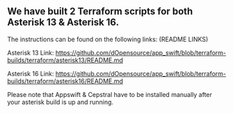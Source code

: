

## We have built 2 Terraform scripts for both Asterisk 13 & Asterisk 16.  
The instructions can be found on the following links: (README LINKS)


Asterisk 13 Link:
<https://github.com/dOpensource/app_swift/blob/terraform-builds/terraform/asterisk13/README.md>


Asterisk 16 Link:
<https://github.com/dOpensource/app_swift/blob/terraform-builds/terraform/asterisk16/README.md>



Please note that Appswift & Cepstral have to be installed manually after your asterisk build is up and running. 






